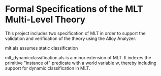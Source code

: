 # Formal Specifications of the MLT Multi-Level Theory

This project includes two specification of MLT in order to support the validation and verification of the theory using the Alloy Analyzer.

mlt.als assumes static classification

mlt_dynamicclassification.als is a minor extension of MLT. It indexes the primitive "instance of" predicate with a world variable w, thereby including support for dynamic classification in MLT.

